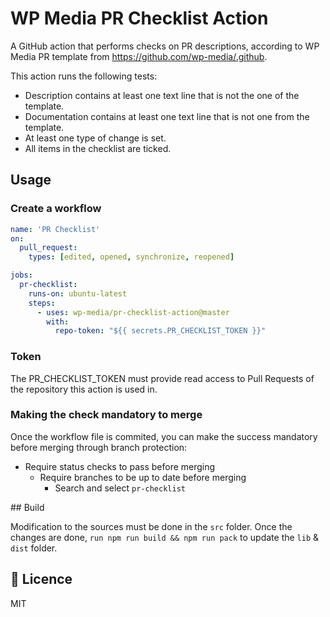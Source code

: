 # WP Media PR Checklist Action
A GitHub action that performs checks on PR descriptions, according to WP Media PR template from https://github.com/wp-media/.github.

This action runs the following tests:
- Description contains at least one text line that is not the one of the template.
- Documentation contains at least one text line that is not one from the template.
- At least one type of change is set.
- All items in the checklist are ticked.

## Usage

### Create a workflow
```yml
name: 'PR Checklist'
on: 
  pull_request:
    types: [edited, opened, synchronize, reopened]

jobs:
  pr-checklist:
    runs-on: ubuntu-latest
    steps:
      - uses: wp-media/pr-checklist-action@master
        with:
          repo-token: "${{ secrets.PR_CHECKLIST_TOKEN }}"
```

### Token

The PR_CHECKLIST_TOKEN must provide read access to Pull Requests of the repository this action is used in.

### Making the check mandatory to merge

Once the workflow file is commited, you can make the success mandatory before merging through branch protection:
- Require status checks to pass before merging
  - Require branches to be up to date before merging
    - Search and select `pr-checklist`

## Build

Modification to the sources must be done in the `src` folder.
Once the changes are done, `run npm run build && npm run pack` to update the `lib` & `dist` folder.

## :memo: Licence
MIT

